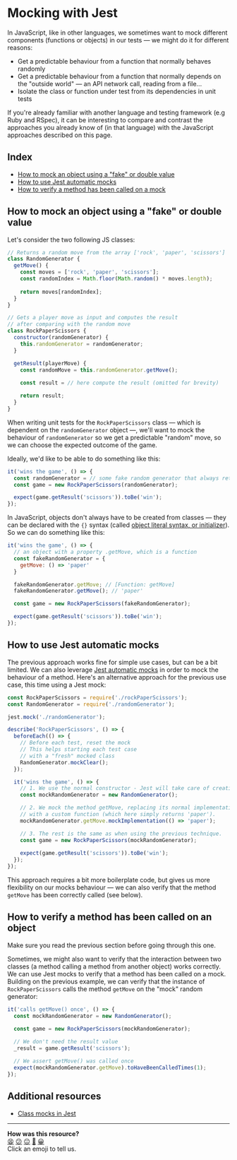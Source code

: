 # Mocking with Jest

In JavaScript, like in other languages, we sometimes want to mock different components (functions or objects) in our tests — we might do it for different reasons:
  * Get a predictable behaviour from a function that normally behaves randomly
  * Get a predictable behaviour from a function that normally depends on the "outside world" — an API network call, reading from a file...
  * Isolate the class or function under test from its dependencies in unit tests

If you're already familiar with another language and testing framework (e.g Ruby and RSpec), it can be interesting to compare and contrast the approaches you already know of (in that language) with the JavaScript approaches described on this page.

## Index
 * [How to mock an object using a "fake" or double value](#how-to-mock-an-object-using-a-"fake"-or-double-value)
 * [How to use Jest automatic mocks](#how-to-use-jest-automatic-mocks)
 * [How to verify a method has been called on a mock](#how-to-verify-a-method-has-been-called-on-an-object)

## How to mock an object using a "fake" or double value

Let's consider the two following JS classes:

```js
// Returns a random move from the array ['rock', 'paper', 'scissors']
class RandomGenerator {
  getMove() {
    const moves = ['rock', 'paper', 'scissors'];
    const randomIndex = Math.floor(Math.random() * moves.length);
    
    return moves[randomIndex];
  }
}

// Gets a player move as input and computes the result
// after comparing with the random move
class RockPaperScissors {
  constructor(randomGenerator) {
    this.randomGenerator = randomGenerator;
  }

  getResult(playerMove) {
    const randomMove = this.randomGenerator.getMove();
    
    const result = // here compute the result (omitted for brevity)

    return result;
  }
}
```

When writing unit tests for the `RockPaperScissors` class — which is dependent on the `randomGenerator` object —, we'll want to mock the behaviour of `randomGenerator` so we get a predictable "random" move, so we can choose the expected outcome of the game.

Ideally, we'd like to be able to do something like this:
```js
it('wins the game', () => {
  const randomGenerator = // some fake random generator that always returns 'paper'
  const game = new RockPaperScissors(randomGenerator);

  expect(game.getResult('scissors')).toBe('win');
});
```

In JavaScript, objects don't always have to be created from classes — they can be declared with the `{}` syntax (called [object literal syntax, or initializer](https://developer.mozilla.org/en-US/docs/Web/JavaScript/Reference/Operators/Object_initializer#syntax)). So we can do something like this:
```js
it('wins the game', () => {
  // an object with a property .getMove, which is a function
  const fakeRandomGenerator = {
    getMove: () => 'paper'
  }

  fakeRandomGenerator.getMove; // [Function: getMove]
  fakeRandomGenerator.getMove(); // 'paper'

  const game = new RockPaperScissors(fakeRandomGenerator);

  expect(game.getResult('scissors')).toBe('win');
});
```

## How to use Jest automatic mocks

The previous approach works fine for simple use cases, but can be a bit limited. We can also leverage [Jest automatic mocks](https://jestjs.io/docs/es6-class-mocks#automatic-mock) in order to mock the behaviour of a method. Here's an alternative approach for the previous use case, this time using a Jest mock:

```js
const RockPaperScissors = require('./rockPaperScissors');
const RandomGenerator = require('./randomGenerator');

jest.mock('./randomGenerator');

describe('RockPaperScissors', () => {
  beforeEach(() => {
    // Before each test, reset the mock
    // This helps starting each test case
    // with a "fresh" mocked class
    RandomGenerator.mockClear();
  });

  it('wins the game', () => {
    // 1. We use the normal constructor - Jest will take care of creating a mock.
    const mockRandomGenerator = new RandomGenerator();

    // 2. We mock the method getMove, replacing its normal implementation
    // with a custom function (which here simply returns 'paper').
    mockRandomGenerator.getMove.mockImplementation(() => 'paper');

    // 3. The rest is the same as when using the previous technique.
    const game = new RockPaperScissors(mockRandomGenerator);
  
    expect(game.getResult('scissors')).toBe('win');
  });
});
```

This approach requires a bit more boilerplate code, but gives us more flexibility on our mocks behaviour — we can also verify that the method `getMove` has been correctly called (see below).

## How to verify a method has been called on an object

Make sure you read the previous section before going through this one.

Sometimes, we might also want to verify that the interaction between two classes (a method calling a method from another object) works correctly. We can use Jest mocks to verify that a method has been called on a mock. Building on the previous example, we can verify that the instance of `RockPaperScissors` calls the method `getMove` on the "mock" random generator:

```js
it('calls getMove() once', () => {
  const mockRandomGenerator = new RandomGenerator();
  
  const game = new RockPaperScissors(mockRandomGenerator);

  // We don't need the result value
  _result = game.getResult('scissors');

  // We assert getMove() was called once
  expect(mockRandomGenerator.getMove).toHaveBeenCalledTimes(1);
});
```

## Additional resources

* [Class mocks in Jest](https://jestjs.io/docs/es6-class-mocks)

<!-- BEGIN GENERATED SECTION DO NOT EDIT -->

---

**How was this resource?**  
[😫](https://airtable.com/shrUJ3t7KLMqVRFKR?prefill_Repository=makersacademy%2Fjavascript-fundamentals&prefill_File=pills%2Fmocking_with_jest.md&prefill_Sentiment=😫) [😕](https://airtable.com/shrUJ3t7KLMqVRFKR?prefill_Repository=makersacademy%2Fjavascript-fundamentals&prefill_File=pills%2Fmocking_with_jest.md&prefill_Sentiment=😕) [😐](https://airtable.com/shrUJ3t7KLMqVRFKR?prefill_Repository=makersacademy%2Fjavascript-fundamentals&prefill_File=pills%2Fmocking_with_jest.md&prefill_Sentiment=😐) [🙂](https://airtable.com/shrUJ3t7KLMqVRFKR?prefill_Repository=makersacademy%2Fjavascript-fundamentals&prefill_File=pills%2Fmocking_with_jest.md&prefill_Sentiment=🙂) [😀](https://airtable.com/shrUJ3t7KLMqVRFKR?prefill_Repository=makersacademy%2Fjavascript-fundamentals&prefill_File=pills%2Fmocking_with_jest.md&prefill_Sentiment=😀)  
Click an emoji to tell us.

<!-- END GENERATED SECTION DO NOT EDIT -->
